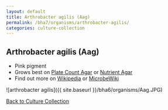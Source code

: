 ```yaml
---
layout: default
title: Arthrobacter agilis (Aag)
permalink: /bha7/organisms/arthrobacter-agilis/
categories: culture-collection
---
```


## Arthrobacter agilis (Aag)

* Pink pigment
* Grows best on [Plate Count Agar](/bha6/cultivation-media/plate-count-agar/) or [Nutrient Agar](/bha4/cultivation-media/nutrient-agar/)
* Find out more on [Wikipedia](http://en.wikipedia.org/wiki/Arthrobacter) or [MicrobeWiki](https://microbewiki.kenyon.edu/index.php/Arthrobacter)

![arthrobacter agilis]({{ site.baseurl }}/bha6/organisms/Aag.JPG)

[Back to Culture Collection](/bha6/organisms/)
